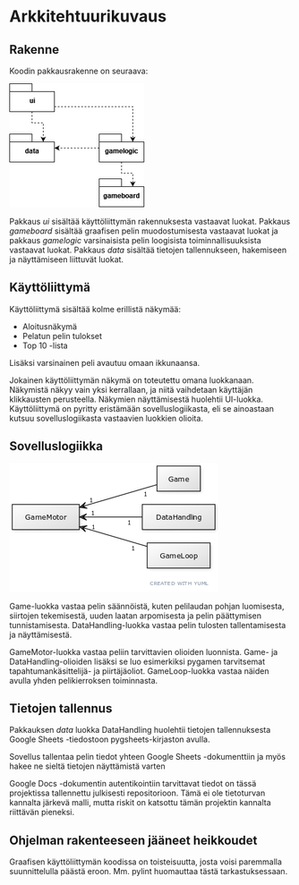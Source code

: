 # Arkkitehtuurikuvaus

## Rakenne

Koodin pakkausrakenne on seuraava:

![Pakkausrakenne](kuvat/pakkauskaavio.png)

Pakkaus *ui* sisältää käyttöliittymän rakennuksesta vastaavat luokat. Pakkaus *gameboard*
sisältää graafisen pelin muodostumisesta vastaavat luokat ja pakkaus *gamelogic*
varsinaisista pelin loogisista toiminnallisuuksista vastaavat luokat. Pakkaus *data* 
sisältää tietojen tallennukseen, hakemiseen ja näyttämiseen liittuvät luokat.

## Käyttöliittymä

Käyttöliittymä sisältää kolme erillistä näkymää:
   * Aloitusnäkymä
   * Pelatun pelin tulokset
   * Top 10 -lista

Lisäksi varsinainen peli avautuu omaan ikkunaansa.

Jokainen käyttöliittymän näkymä on toteutettu omana luokkanaan. Näkymistä näkyy vain yksi kerrallaan,
ja niitä vaihdetaan käyttäjän klikkausten perusteella. Näkymien näyttämisestä huolehtii UI-luokka.
Käyttöliittymä on pyritty eristämään sovelluslogiikasta, eli se ainoastaan kutsuu sovelluslogiikasta
vastaavien luokkien olioita.

## Sovelluslogiikka

![Luokkakaavio](kuvat/luokkakaavio.png)

Game-luokka vastaa pelin säännöistä, kuten pelilaudan pohjan luomisesta, siirtojen tekemisestä, uuden laatan
arpomisesta ja pelin päättymisen tunnistamisesta. DataHandling-luokka vastaa pelin tulosten tallentamisesta
ja näyttämisestä.

GameMotor-luokka vastaa peliin tarvittavien olioiden luonnista. Game- ja DataHandling-olioiden lisäksi se luo esimerkiksi pygamen tarvitsemat tapahtumankäsittelijä- ja piirtäjäoliot. GameLoop-luokka vastaa näiden avulla yhden pelikierroksen toiminnasta.

## Tietojen tallennus

Pakkauksen *data* luokka DataHandling huolehtii tietojen tallennuksesta Google Sheets -tiedostoon
pygsheets-kirjaston avulla.

Sovellus tallentaa pelin tiedot yhteen Google Sheets -dokumenttiin ja myös hakee ne sieltä
tietojen näyttämistä varten

Google Docs -dokumentin autentikointiin tarvittavat tiedot on tässä projektissa tallennettu
julkisesti repositorioon. Tämä ei ole tietoturvan kannalta järkevä malli, mutta riskit on
katsottu tämän projektin kannalta riittävän pieneksi.

## Ohjelman rakenteeseen jääneet heikkoudet

Graafisen käyttöliittymän koodissa on toisteisuutta, josta voisi paremmalla suunnittelulla päästä
eroon. Mm. pylint huomauttaa tästä tarkastuksessaan.
